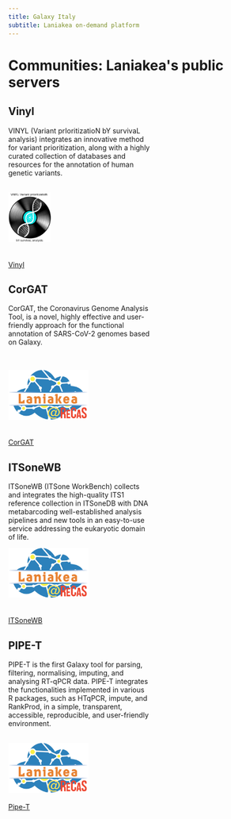 ```yaml
---
title: Galaxy Italy
subtitle: Laniakea on-demand platform
---
```


# Communities: Laniakea's public servers

<div class="card-deck">
  <div class="card border-secondary bg-light mb-1 mx-1" style="width: 18rem">
    <div class="card-body">
      <h2 class="card-title text-dark">Vinyl</h2>
      <p class="card-text">VINYL (Variant prIoritizatioN bY survivaL analysis) integrates an innovative method for variant prioritization, along with a highly curated collection of databases and resources for the annotation of human genetic variants.</p>
      <div class="text-center">
          <br>
          <img src="https://raw.githubusercontent.com/Laniakea-elixir-it/branding/refs/heads/master/vinyl/Vinyl_logo.png" alt="Vinyl" height="100">
          <br><br><br>
          <a href="http://vinyl.cloud.ba.infn.it/galaxy" target="_top" class="btn btn-primary">Vinyl</a>
      </div>
    </div>
  </div>
  <div class="card border-secondary bg-light mb-1 mx-1" style="width: 18rem">
    <div class="card-body">
      <h2 class="card-title text-dark">CorGAT</h2>
      <p class="card-text">CorGAT, the Coronavirus Genome Analysis Tool, is a novel, highly effective and user-friendly approach for the functional annotation of SARS-CoV-2 genomes based on Galaxy. </p>
      <div class="text-center">
        <br><br>
        <img src="https://raw.githubusercontent.com/Laniakea-elixir-it/branding/refs/heads/master/laniakea/laniakea_%40RECAS.png" alt="CorGAT" height="100">
        <br><br><br>
          <a href="http://corgat.cloud.ba.infn.it/galaxy" target="_top" class="btn btn-primary">CorGAT</a>
      </div>
    </div>
  </div>
  <div class="card border-secondary bg-light mb-1 mx-1" style="width: 18rem">
    <div class="card-body">
      <h2 class="card-title text-dark">ITSoneWB</h2>
      <p class="card-text">ITSoneWB (ITSone WorkBench) collects and integrates the high-quality ITS1 reference collection in ITSoneDB with DNA metabarcoding well-established analysis pipelines and new tools in an easy-to-use service addressing the eukaryotic domain of life.</p>
      <div class="text-center">
        <img src="https://raw.githubusercontent.com/Laniakea-elixir-it/branding/refs/heads/master/laniakea/laniakea_%40RECAS.png" alt="ITSoneWB" height="100">
        <br><br><br>
          <a href="http://itsonewb.cloud.ba.infn.it/galaxy" target="_top" class="btn btn-primary">ITSoneWB</a>
      </div>
    </div>
  </div>
</div>
<div class="card-deck">
  <div class="card border-secondary bg-light mb-1 mx-1" style="width: 18rem">
    <div class="card-body">
      <h2 class="card-title text-dark">PIPE-T</h2>
      <p class="card-text">PIPE-T is the first Galaxy tool for parsing, filtering, normalising, imputing, and analysing RT-qPCR data. PIPE-T integrates the functionalities implemented in various R packages, such as HTqPCR, impute, and RankProd, in a simple, transparent, accessible, reproducible, and user-friendly environment.</p>
      <div class="text-center">
          <br>
          <img src="https://raw.githubusercontent.com/Laniakea-elixir-it/branding/refs/heads/master/laniakea/laniakea_%40RECAS.png" alt="Vinyl" height="100">
          <br><br>
          <a href="http://igg.cloud.ba.infn.it/galaxy" target="_top" class="btn btn-primary">Pipe-T</a>
      </div>
    </div>
  </div>
  <div class="card border-white mb-1 mx-1" style="width: 18rem">
  </div>
  <div class="card border-white mb-1 mx-1" style="width: 18rem">
  </div>
</div>
